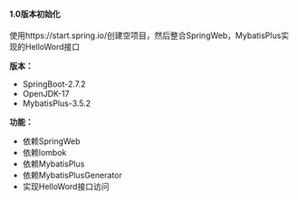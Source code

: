 #### 1.0版本初始化
使用https://start.spring.io/创建空项目，然后整合SpringWeb，MybatisPlus实现的HelloWord接口

**版本：**
- SpringBoot-2.7.2
- OpenJDK-17
- MybatisPlus-3.5.2

**功能：**

- 依赖SpringWeb
- 依赖lombok
- 依赖MybatisPlus
- 依赖MybatisPlusGenerator
- 实现HelloWord接口访问

